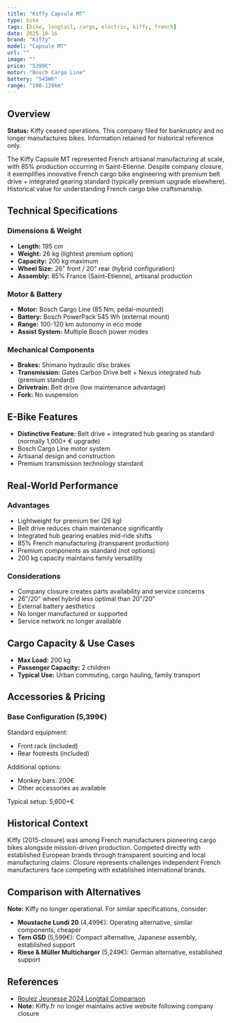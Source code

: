 ```yaml
---
title: "Kiffy Capsule MT"
type: bike
tags: [bike, longtail, cargo, electric, kiffy, french]
date: 2025-10-16
brand: "Kiffy"
model: "Capsule MT"
url: ""
image: ""
price: "5399€"
motor: "Bosch Cargo Line"
battery: "545Wh"
range: "100-120km"
---
```


## Overview

**Status:** Kiffy ceased operations. This company filed for bankruptcy and no longer manufactures bikes. Information retained for historical reference only.

The Kiffy Capsule MT represented French artisanal manufacturing at scale, with 85% production occurring in Saint-Etienne. Despite company closure, it exemplifies innovative French cargo bike engineering with premium belt drive + integrated gearing standard (typically premium upgrade elsewhere). Historical value for understanding French cargo bike craftsmanship.

## Technical Specifications

### Dimensions & Weight

- **Length:** 195 cm
- **Weight:** 26 kg (lightest premium option)
- **Capacity:** 200 kg maximum
- **Wheel Size:** 26" front / 20" rear (hybrid configuration)
- **Assembly:** 85% France (Saint-Etienne), artisanal production

### Motor & Battery

- **Motor:** Bosch Cargo Line (85 Nm, pedal-mounted)
- **Battery:** Bosch PowerPack 545 Wh (external mount)
- **Range:** 100-120 km autonomy in eco mode
- **Assist System:** Multiple Bosch power modes

### Mechanical Components

- **Brakes:** Shimano hydraulic disc brakes
- **Transmission:** Gates Carbon Drive belt + Nexus integrated hub (premium standard)
- **Drivetrain:** Belt drive (low maintenance advantage)
- **Fork:** No suspension

## E-Bike Features

- **Distinctive Feature:** Belt drive + integrated hub gearing as standard (normally 1,000+ € upgrade)
- Bosch Cargo Line motor system
- Artisanal design and construction
- Premium transmission technology standard

## Real-World Performance

### Advantages

- Lightweight for premium tier (26 kg)
- Belt drive reduces chain maintenance significantly
- Integrated hub gearing enables mid-ride shifts
- 85% French manufacturing (transparent production)
- Premium components as standard (not options)
- 200 kg capacity maintains family versatility

### Considerations

- Company closure creates parts availability and service concerns
- 26"/20" wheel hybrid less optimal than 20"/20"
- External battery aesthetics
- No longer manufactured or supported
- Service network no longer available

## Cargo Capacity & Use Cases

- **Max Load:** 200 kg
- **Passenger Capacity:** 2 children
- **Typical Use:** Urban commuting, cargo hauling, family transport

## Accessories & Pricing

### Base Configuration (5,399€)

Standard equipment:

- Front rack (included)
- Rear footrests (included)

Additional options:

- Monkey bars: 200€
- Other accessories as available

Typical setup: 5,600+€

## Historical Context

Kiffy (2015-closure) was among French manufacturers pioneering cargo bikes alongside mission-driven production. Competed directly with established European brands through transparent sourcing and local manufacturing claims. Closure represents challenges independent French manufacturers face competing with established international brands.

## Comparison with Alternatives

**Note:** Kiffy no longer operational. For similar specifications, consider:

- **Moustache Lundi 20** (4,499€): Operating alternative, similar components, cheaper
- **Tern GSD** (5,599€): Compact alternative, Japanese assembly, established support
- **Riese & Müller Multicharger** (5,249€): German alternative, established support

## References

- [Roulez Jeunesse 2024 Longtail Comparison](https://blog.roulezjeunesse.com/comparatif-2023-des-meilleurs-velos-longtails-electriques/)
- **Note:** Kiffy.fr no longer maintains active website following company closure
